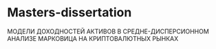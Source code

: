 # Masters-dissertation
МОДЕЛИ ДОХОДНОСТЕЙ АКТИВОВ В СРЕДНЕ-ДИСПЕРСИОННОМ АНАЛИЗЕ МАРКОВИЦА НА КРИПТОВАЛЮТНЫХ РЫНКАХ
